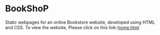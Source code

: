# BookShoP
Static webpages for an online Bookstore website, developed using HTML and CSS.
To view the website, Please click on this link-[home.html]()
